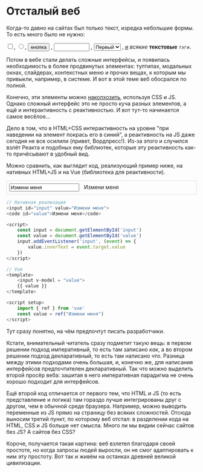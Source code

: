 # Отсталый веб

Когда-то давно на сайтах был только текст, изредка небольшие формы. То есть много было не нужно: 

<input type = "checkbox">,
<input type = "radio">,
<button>кнопка</button> ,
<input type = "text" style = "width: 7em;"> ,
<select><option>Первый</option><option>Второй</option></select> , <u>и</u> *всякие* **текстовые** `тэги`.

Потом в вебе стали делать сложные интерфейсы, и появилась необходимость в более продвинутых элементах: тултипах, модальных окнах, слайдерах, контекстных меню и прочих вещах, к которым мы привыкли, например, в системе. И вот в этой теме веб обосрался по полной.

Конечно, эти элементы можно [наколхозить](https://codepen.io/falmasi/pen/poRYGpY), используя CSS и JS. Однако сложный интерфейс это не просто куча разных элементов, а ещё и интерактивность с реактивностью. И вот тут-то начинается самое весёлое...

Дело в том, что в HTML+CSS интерактивность на уровне "при наведении на элемент покрась его в синий", а реактивность на JS даже сегодня не все осилили (привет, Вордпресс!). Из-за этого и случился взлёт Реакта и подобных ему библиотек, которые эту реактивность как-то причёсывают в удобный вид.

Можно сравнить, как выглядит код, реализующий пример ниже, на нативных HTML+JS и на Vue (библиотека для реактивности).

<style>
.example { border: 1px solid #ddd; padding: 0.5em; max-width: 100%; }
.example > input { max-width: 50%; margin-right: 0.66em; }
</style>

<div class = "example">
    <input id="input" value="Измени меня">
    <span id="value">Измени меня</span>
    <script>
        const input = document.getElementById('input')
        const value = document.getElementById('value')
        input.addEventListener('input', (event) => {
            value.innerText = event.target.value
        })
    </script>
</div>

```js
// Нативная реализация
<input id="input" value="Измени меня">
<code id="value">Измени меня</code>

<script>
    const input = document.getElementById('input')
    const value = document.getElementById('value')
    input.addEventListener('input', (event) => {
        value.innerText = event.target.value
    })
</script>
```
```js
// Vue
<template>
    <input v-model = "value">
    {{ value }}
</template>

<script setup>
    import { ref } from 'vue'
    const value = ref("Измени меня")
</script>
```

Тут сразу понятно, на чём предпочтут писать разработчики.

Кстати, внимательный читатель сразу подметит такую вещь: в первом решении подход императивный, то есть там записано *как*, а во втором решении подход декларативный, то есть там написано *что*. Разница между этими подходами очень большая, и, конечно же, для написания интерфейсов предпочтителен декларативный. Так что можно выделить второй просёр веба: зашитая в него императивная парадигма не очень хорошо подходит для интерфейсов.

Ещё второй код отличается от первого тем, что HTML и JS (то есть представление и логика) там гораздо лучше интегрированы друг с другом, чем в обычной среде браузера. Например, можно выводить переменные из JS прямо на страницу без всяких сложностей. Отсюда выносим третий пункт, по которому веб отстал: в разделении кода на HTML, CSS и JS больше нет смысла. Много ли мы видим сейчас сайтов без JS? А сайтов без CSS?

Короче, получается такая картина: веб взлетел благодаря своей простоте, но когда запросы людей выросли, он не смог адаптировать к ним эту простоту. Вот так и живём на останках древней великой цивилизации.